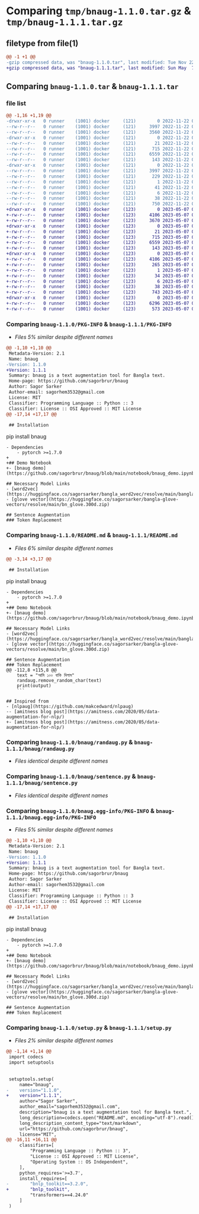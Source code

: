 # Comparing `tmp/bnaug-1.1.0.tar.gz` & `tmp/bnaug-1.1.1.tar.gz`

## filetype from file(1)

```diff
@@ -1 +1 @@
-gzip compressed data, was "bnaug-1.1.0.tar", last modified: Tue Nov 22 06:04:23 2022, max compression
+gzip compressed data, was "bnaug-1.1.1.tar", last modified: Sun May  7 04:04:03 2023, max compression
```

## Comparing `bnaug-1.1.0.tar` & `bnaug-1.1.1.tar`

### file list

```diff
@@ -1,16 +1,19 @@
-drwxr-xr-x   0 runner    (1001) docker     (121)        0 2022-11-22 06:04:23.638520 bnaug-1.1.0/
--rw-r--r--   0 runner    (1001) docker     (121)     3997 2022-11-22 06:04:23.638520 bnaug-1.1.0/PKG-INFO
--rw-r--r--   0 runner    (1001) docker     (121)     3560 2022-11-22 06:04:12.000000 bnaug-1.1.0/README.md
-drwxr-xr-x   0 runner    (1001) docker     (121)        0 2022-11-22 06:04:23.634520 bnaug-1.1.0/bnaug/
--rw-r--r--   0 runner    (1001) docker     (121)       21 2022-11-22 06:04:12.000000 bnaug-1.1.0/bnaug/__init__.py
--rw-r--r--   0 runner    (1001) docker     (121)      715 2022-11-22 06:04:12.000000 bnaug-1.1.0/bnaug/randaug.py
--rw-r--r--   0 runner    (1001) docker     (121)     6559 2022-11-22 06:04:12.000000 bnaug-1.1.0/bnaug/sentence.py
--rw-r--r--   0 runner    (1001) docker     (121)      143 2022-11-22 06:04:12.000000 bnaug-1.1.0/bnaug/util.py
-drwxr-xr-x   0 runner    (1001) docker     (121)        0 2022-11-22 06:04:23.634520 bnaug-1.1.0/bnaug.egg-info/
--rw-r--r--   0 runner    (1001) docker     (121)     3997 2022-11-22 06:04:23.000000 bnaug-1.1.0/bnaug.egg-info/PKG-INFO
--rw-r--r--   0 runner    (1001) docker     (121)      229 2022-11-22 06:04:23.000000 bnaug-1.1.0/bnaug.egg-info/SOURCES.txt
--rw-r--r--   0 runner    (1001) docker     (121)        1 2022-11-22 06:04:23.000000 bnaug-1.1.0/bnaug.egg-info/dependency_links.txt
--rw-r--r--   0 runner    (1001) docker     (121)       41 2022-11-22 06:04:23.000000 bnaug-1.1.0/bnaug.egg-info/requires.txt
--rw-r--r--   0 runner    (1001) docker     (121)        6 2022-11-22 06:04:23.000000 bnaug-1.1.0/bnaug.egg-info/top_level.txt
--rw-r--r--   0 runner    (1001) docker     (121)       38 2022-11-22 06:04:23.638520 bnaug-1.1.0/setup.cfg
--rw-r--r--   0 runner    (1001) docker     (121)      750 2022-11-22 06:04:12.000000 bnaug-1.1.0/setup.py
+drwxr-xr-x   0 runner    (1001) docker     (123)        0 2023-05-07 04:04:03.949963 bnaug-1.1.1/
+-rw-r--r--   0 runner    (1001) docker     (123)     4106 2023-05-07 04:04:03.949963 bnaug-1.1.1/PKG-INFO
+-rw-r--r--   0 runner    (1001) docker     (123)     3670 2023-05-07 04:03:50.000000 bnaug-1.1.1/README.md
+drwxr-xr-x   0 runner    (1001) docker     (123)        0 2023-05-07 04:04:03.945963 bnaug-1.1.1/bnaug/
+-rw-r--r--   0 runner    (1001) docker     (123)       21 2023-05-07 04:03:50.000000 bnaug-1.1.1/bnaug/__init__.py
+-rw-r--r--   0 runner    (1001) docker     (123)      715 2023-05-07 04:03:50.000000 bnaug-1.1.1/bnaug/randaug.py
+-rw-r--r--   0 runner    (1001) docker     (123)     6559 2023-05-07 04:03:50.000000 bnaug-1.1.1/bnaug/sentence.py
+-rw-r--r--   0 runner    (1001) docker     (123)      143 2023-05-07 04:03:50.000000 bnaug-1.1.1/bnaug/util.py
+drwxr-xr-x   0 runner    (1001) docker     (123)        0 2023-05-07 04:04:03.945963 bnaug-1.1.1/bnaug.egg-info/
+-rw-r--r--   0 runner    (1001) docker     (123)     4106 2023-05-07 04:04:03.000000 bnaug-1.1.1/bnaug.egg-info/PKG-INFO
+-rw-r--r--   0 runner    (1001) docker     (123)      265 2023-05-07 04:04:03.000000 bnaug-1.1.1/bnaug.egg-info/SOURCES.txt
+-rw-r--r--   0 runner    (1001) docker     (123)        1 2023-05-07 04:04:03.000000 bnaug-1.1.1/bnaug.egg-info/dependency_links.txt
+-rw-r--r--   0 runner    (1001) docker     (123)       34 2023-05-07 04:04:03.000000 bnaug-1.1.1/bnaug.egg-info/requires.txt
+-rw-r--r--   0 runner    (1001) docker     (123)        6 2023-05-07 04:04:03.000000 bnaug-1.1.1/bnaug.egg-info/top_level.txt
+-rw-r--r--   0 runner    (1001) docker     (123)       38 2023-05-07 04:04:03.949963 bnaug-1.1.1/setup.cfg
+-rw-r--r--   0 runner    (1001) docker     (123)      743 2023-05-07 04:03:50.000000 bnaug-1.1.1/setup.py
+drwxr-xr-x   0 runner    (1001) docker     (123)        0 2023-05-07 04:04:03.949963 bnaug-1.1.1/tests/
+-rw-r--r--   0 runner    (1001) docker     (123)     6296 2023-05-07 04:03:50.000000 bnaug-1.1.1/tests/test.py
+-rw-r--r--   0 runner    (1001) docker     (123)      573 2023-05-07 04:03:50.000000 bnaug-1.1.1/tests/test_randaug.py
```

### Comparing `bnaug-1.1.0/PKG-INFO` & `bnaug-1.1.1/PKG-INFO`

 * *Files 5% similar despite different names*

```diff
@@ -1,10 +1,10 @@
 Metadata-Version: 2.1
 Name: bnaug
-Version: 1.1.0
+Version: 1.1.1
 Summary: bnaug is a text augmentation tool for Bangla text.
 Home-page: https://github.com/sagorbrur/bnaug
 Author: Sagor Sarker
 Author-email: sagorhem3532@gmail.com
 License: MIT
 Classifier: Programming Language :: Python :: 3
 Classifier: License :: OSI Approved :: MIT License
@@ -17,14 +17,17 @@
 
 ## Installation
 ```
 pip install bnaug
 ```
 - Dependencies
     - pytorch >=1.7.0
+    
+## Demo Notebook
+- [bnaug demo](https://github.com/sagorbrur/bnaug/blob/main/notebook/bnaug_demo.ipynb)
 
 ## Necessary Model Links
 - [word2vec](https://huggingface.co/sagorsarker/bangla_word2vec/resolve/main/bangla_word2vec_gen4.zip)
 - [glove vector](https://huggingface.co/sagorsarker/bangla-glove-vectors/resolve/main/bn_glove.300d.zip)
 
 ## Sentence Augmentation
 ### Token Replacement
```

### Comparing `bnaug-1.1.0/README.md` & `bnaug-1.1.1/README.md`

 * *Files 6% similar despite different names*

```diff
@@ -3,14 +3,17 @@
 
 ## Installation
 ```
 pip install bnaug
 ```
 - Dependencies
     - pytorch >=1.7.0
+    
+## Demo Notebook
+- [bnaug demo](https://github.com/sagorbrur/bnaug/blob/main/notebook/bnaug_demo.ipynb)
 
 ## Necessary Model Links
 - [word2vec](https://huggingface.co/sagorsarker/bangla_word2vec/resolve/main/bangla_word2vec_gen4.zip)
 - [glove vector](https://huggingface.co/sagorsarker/bangla-glove-vectors/resolve/main/bn_glove.300d.zip)
 
 ## Sentence Augmentation
 ### Token Replacement
@@ -112,8 +115,8 @@
     text = "আমি ১০০ বাকি দিলাম"
     randaug.remove_random_char(text)
     print(output)
     ```
 
 ## Inspired from
 - [nlpaug](https://github.com/makcedward/nlpaug)
-- [amitness blog post](https://amitness.com/2020/05/data-augmentation-for-nlp/)
+- [amitness blog post](https://amitness.com/2020/05/data-augmentation-for-nlp/)
```

### Comparing `bnaug-1.1.0/bnaug/randaug.py` & `bnaug-1.1.1/bnaug/randaug.py`

 * *Files identical despite different names*

### Comparing `bnaug-1.1.0/bnaug/sentence.py` & `bnaug-1.1.1/bnaug/sentence.py`

 * *Files identical despite different names*

### Comparing `bnaug-1.1.0/bnaug.egg-info/PKG-INFO` & `bnaug-1.1.1/bnaug.egg-info/PKG-INFO`

 * *Files 5% similar despite different names*

```diff
@@ -1,10 +1,10 @@
 Metadata-Version: 2.1
 Name: bnaug
-Version: 1.1.0
+Version: 1.1.1
 Summary: bnaug is a text augmentation tool for Bangla text.
 Home-page: https://github.com/sagorbrur/bnaug
 Author: Sagor Sarker
 Author-email: sagorhem3532@gmail.com
 License: MIT
 Classifier: Programming Language :: Python :: 3
 Classifier: License :: OSI Approved :: MIT License
@@ -17,14 +17,17 @@
 
 ## Installation
 ```
 pip install bnaug
 ```
 - Dependencies
     - pytorch >=1.7.0
+    
+## Demo Notebook
+- [bnaug demo](https://github.com/sagorbrur/bnaug/blob/main/notebook/bnaug_demo.ipynb)
 
 ## Necessary Model Links
 - [word2vec](https://huggingface.co/sagorsarker/bangla_word2vec/resolve/main/bangla_word2vec_gen4.zip)
 - [glove vector](https://huggingface.co/sagorsarker/bangla-glove-vectors/resolve/main/bn_glove.300d.zip)
 
 ## Sentence Augmentation
 ### Token Replacement
```

### Comparing `bnaug-1.1.0/setup.py` & `bnaug-1.1.1/setup.py`

 * *Files 2% similar despite different names*

```diff
@@ -1,14 +1,14 @@
 import codecs
 import setuptools
 
 
 setuptools.setup(
     name="bnaug",
-    version="1.1.0",
+    version="1.1.1",
     author="Sagor Sarker",
     author_email="sagorhem3532@gmail.com",
     description="bnaug is a text augmentation tool for Bangla text.",
     long_description=codecs.open("README.md", encoding="utf-8").read(),
     long_description_content_type="text/markdown",
     url="https://github.com/sagorbrur/bnaug",
     license="MIT",
@@ -16,11 +16,11 @@
     classifiers=[
         "Programming Language :: Python :: 3",
         "License :: OSI Approved :: MIT License",
         "Operating System :: OS Independent",
     ],
     python_requires='>=3.7',
     install_requires=[
-        "bnlp_toolkit==3.2.0",
+        "bnlp_toolkit",
         "transformers==4.24.0"
     ]
 )
```


